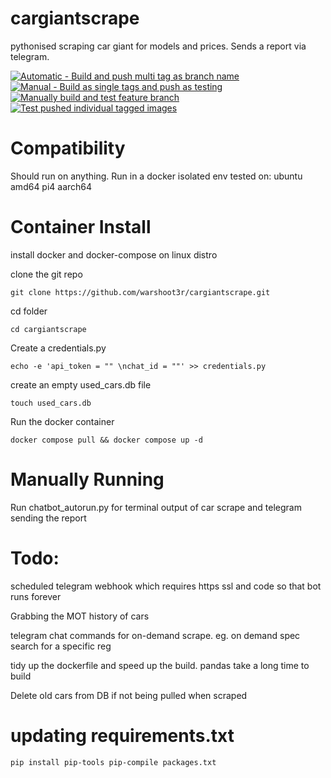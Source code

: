# cargiantscrape
pythonised scraping car giant for models and prices. Sends a report via telegram.

[![Automatic - Build and push multi tag as branch name](https://github.com/warshoot3r/cargiantscrape/actions/workflows/build-test-master.yml/badge.svg)](https://github.com/warshoot3r/cargiantscrape/actions/workflows/build-test-master.yml)
[![Manual - Build as single tags and push as testing](https://github.com/warshoot3r/cargiantscrape/actions/workflows/build-master-singletags.yml/badge.svg)](https://github.com/warshoot3r/cargiantscrape/actions/workflows/build-master-singletags.yml)
[![Manually build and test feature branch](https://github.com/warshoot3r/cargiantscrape/actions/workflows/build-feature-branch.yml/badge.svg)](https://github.com/warshoot3r/cargiantscrape/actions/workflows/build-feature-branch.yml)
[![Test pushed individual tagged images](https://github.com/warshoot3r/cargiantscrape/actions/workflows/test-master-singletags.yml/badge.svg)](https://github.com/warshoot3r/cargiantscrape/actions/workflows/test-master-singletags.yml)
# Compatibility 
Should run on anything. Run in a docker isolated env
tested on:
ubuntu amd64
pi4 aarch64


# Container Install

install docker and docker-compose on linux distro

clone the git repo
```
git clone https://github.com/warshoot3r/cargiantscrape.git
```
cd folder
```
cd cargiantscrape
```
Create a credentials.py
```
echo -e 'api_token = "" \nchat_id = ""' >> credentials.py
```

create an empty used_cars.db file
```
touch used_cars.db
```
Run the docker container
```
docker compose pull && docker compose up -d 
```


# Manually Running
Run chatbot_autorun.py for terminal output of car scrape and telegram sending the report


# Todo:
scheduled telegram webhook which requires https ssl and code so that bot runs forever

Grabbing the MOT history of cars

telegram chat commands for on-demand scrape. eg. on demand spec search for a specific reg

tidy up the dockerfile and speed up the build. pandas take a long time to build

Delete old cars from DB if not being pulled when scraped

# updating requirements.txt
`
pip install pip-tools
pip-compile packages.txt 
`
